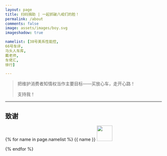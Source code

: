 ```yaml
---
layout: page
title: 扫码捐助 | 一起抓破八戒们的脸！
permalink: /about
comments: false
image: assets/images/boy.svg
imageshadow: true

namelist: [38号美系性能控,
66号车评,
马头人车库,
戴老师,
车佬汇,
徐行]

---
```


> 把维护消费者知情权当作主要目标——买放心车，走开心路！
>
> 支持我！

---

## **致谢**

{% for name in page.namelist %}
{{ name }} <img src="{{ site.baseurl }}/assets/images/boy.svg" width="50" height="50">

{% endfor %}
